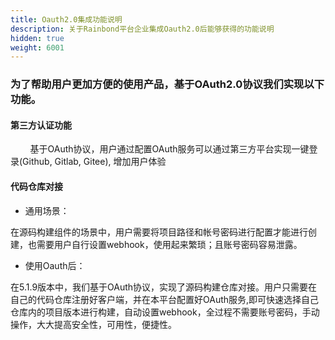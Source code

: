 ```yaml
---
title: Oauth2.0集成功能说明
description: 关于Rainbond平台企业集成Oauth2.0后能够获得的功能说明
hidden: true
weight: 6001
---
```


### 为了帮助用户更加方便的使用产品，基于OAuth2.0协议我们实现以下功能。

#### 第三方认证功能

&nbsp;&nbsp;&nbsp;&nbsp;&nbsp;&nbsp;&nbsp;&nbsp;基于OAuth协议，用户通过配置OAuth服务可以通过第三方平台实现一键登录(Github, Gitlab, Gitee), 增加用户体验

#### 代码仓库对接

* 通用场景：

在源码构建组件的场景中，用户需要将项目路径和帐号密码进行配置才能进行创建，也需要用户自行设置webhook，使用起来繁琐；且账号密码容易泄露。


* 使用Oauth后：

在5.1.9版本中，我们基于OAuth协议，实现了源码构建仓库对接。用户只需要在自己的代码仓库注册好客户端，并在本平台配置好OAuth服务,即可快速选择自己仓库内的项目版本进行构建，自动设置webhook，全过程不需要账号密码，手动操作，大大提高安全性，可用性，便捷性。